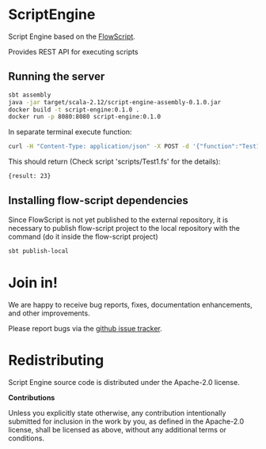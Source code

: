 # ScriptEngine

Script Engine based on the [FlowScript](http://github.com/carldata/flow-script).

Provides REST API for executing scripts
 
## Running the server
 
 ```bash
sbt assembly
java -jar target/scala-2.12/script-engine-assembly-0.1.0.jar 
docker build -t script-engine:0.1.0 .
docker run -p 8080:8080 script-engine:0.1.0
 ```
 
In separate terminal execute function:

```bash
curl -H "Content-Type: application/json" -X POST -d '{"function":"Test1.main","params":[23]}' http://localhost:8080/api/execute
```

This should return (Check script 'scripts/Test1.fs' for the details):

```bash
{result: 23}
```

## Installing flow-script dependencies

Since FlowScript is not yet published to the external repository, it is necessary to publish flow-script project 
to the local repository with the command (do it inside the flow-script project)
 
```bash
sbt publish-local
```

# Join in!

We are happy to receive bug reports, fixes, documentation enhancements,
and other improvements.

Please report bugs via the
[github issue tracker](http://github.com/carldata/script-engine/issues).



# Redistributing

Script Engine source code is distributed under the Apache-2.0 license.

**Contributions**

Unless you explicitly state otherwise, any contribution intentionally submitted
for inclusion in the work by you, as defined in the Apache-2.0 license, shall be
licensed as above, without any additional terms or conditions.
